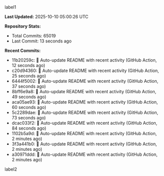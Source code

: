 
label1 
<!-- ACTIVITY_START -->
**Last Updated:** 2025-10-10 05:00:26 UTC

**Repository Stats:**
- Total Commits: 65019
- Last Commit: 13 seconds ago

**Recent Commits:**
- 11b20259c: 🤖 Auto-update README with recent activity (GitHub Action, 12 seconds ago)
- c20d94360: 🤖 Auto-update README with recent activity (GitHub Action, 25 seconds ago)
- 6444f5002: 🤖 Auto-update README with recent activity (GitHub Action, 37 seconds ago)
- 8bff6e9a8: 🤖 Auto-update README with recent activity (GitHub Action, 49 seconds ago)
- aca05ae93: 🤖 Auto-update README with recent activity (GitHub Action, 60 seconds ago)
- 5c2289dae: 🤖 Auto-update README with recent activity (GitHub Action, 73 seconds ago)
- dcac033f2: 🤖 Auto-update README with recent activity (GitHub Action, 84 seconds ago)
- 1102b5a9d: 🤖 Auto-update README with recent activity (GitHub Action, 2 minutes ago)
- 3f3a441b0: 🤖 Auto-update README with recent activity (GitHub Action, 2 minutes ago)
- a30971ddd: 🤖 Auto-update README with recent activity (GitHub Action, 2 minutes ago)
<!-- ACTIVITY_END -->

label2
